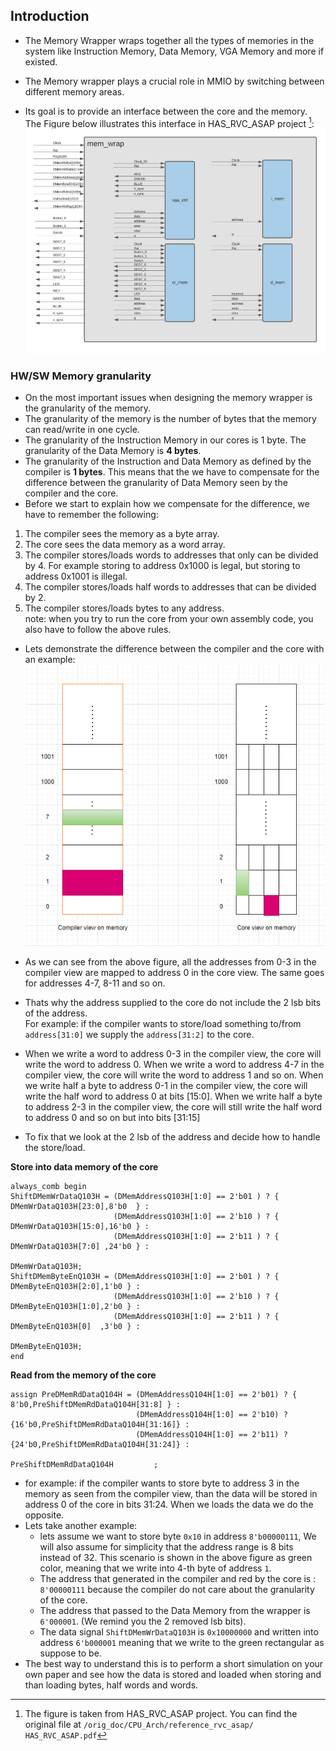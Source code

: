 ## Introduction
- The Memory Wrapper wraps together all the types of memories in the system like Instruction Memory, Data Memory, VGA 
Memory and more if existed. 
- The Memory wrapper plays a crucial role in MMIO by switching between different memory areas.

- Its goal is to provide an interface between the core and the memory.   
The Figure below illustrates this interface in  HAS_RVC_ASAP project [^1]:
![memory_wrapper.png](/snapshots/memory_wrapper.png)

### HW/SW Memory granularity
- On the most important issues when designing the memory wrapper is the granularity of the memory.
- The granularity of the memory is the number of bytes that the memory can read/write in one cycle.
- The granularity of the Instruction Memory in our cores is 1 byte. The granularity of the Data Memory is **4 bytes**.
- The granularity of the Instruction and Data Memory as defined by the compiler is **1 bytes**. This means that the we have to compensate for the difference between the granularity of Data Memory seen by the compiler and the core.
- Before we start to explain how we compensate for the difference, we have to remember the following:
1. The compiler sees the memory as a byte array.
2. The core sees the data memory as a word array.
3. The compiler stores/loads words to addresses that only can be divided by 4. For example storing to address 0x1000 is legal, but storing to address 0x1001 is illegal.
4. The compiler stores/loads half words to addresses that can be divided by 2.
5. The compiler stores/loads bytes to any address.   
note: when you try to run the core from your own assembly code, you also have to follow the above rules.

- Lets demonstrate the difference between the compiler and the core with an example:
![mem_view_hw_sw.png](/snapshots/mem_view_hw_sw.png)

- As we can see from the above figure, all the addresses from 0-3 in the compiler view are mapped to address 0 in the core view. The same goes for addresses 4-7, 8-11 and so on.
- Thats why the address supplied to the core do not include the 2 lsb bits of the address.   
  For example: if the compiler wants to store/load something to/from `address[31:0]` we supply the `address[31:2]` to the core.
- When we write a word to address 0-3 in the compiler view, the core will write the word to address 0. When we write a word to address 4-7 in the compiler view, the core will write the word to address 1 and so on. When we write half a byte to address 0-1 in the compiler view, the core will write the half word to address 0 at bits [15:0]. When we write half a byte to address 2-3 in the compiler view, the core will still write the half word to address 0 and so on but into bits [31:15]

- To fix that we look at the 2 lsb of the address and decide how to handle the store/load.

**Store into data memory of the core**
```
always_comb begin
ShiftDMemWrDataQ103H = (DMemAddressQ103H[1:0] == 2'b01 ) ? { DMemWrDataQ103H[23:0],8'b0  } :
                       (DMemAddressQ103H[1:0] == 2'b10 ) ? { DMemWrDataQ103H[15:0],16'b0 } :
                       (DMemAddressQ103H[1:0] == 2'b11 ) ? { DMemWrDataQ103H[7:0] ,24'b0 } :
                                                             DMemWrDataQ103H;
ShiftDMemByteEnQ103H = (DMemAddressQ103H[1:0] == 2'b01 ) ? { DMemByteEnQ103H[2:0],1'b0 } :
                       (DMemAddressQ103H[1:0] == 2'b10 ) ? { DMemByteEnQ103H[1:0],2'b0 } :
                       (DMemAddressQ103H[1:0] == 2'b11 ) ? { DMemByteEnQ103H[0]  ,3'b0 } :
                                                             DMemByteEnQ103H;
end  
```
**Read from the memory of the core**
```
assign PreDMemRdDataQ104H = (DMemAddressQ104H[1:0] == 2'b01) ? { 8'b0,PreShiftDMemRdDataQ104H[31:8] } : 
                            (DMemAddressQ104H[1:0] == 2'b10) ? {16'b0,PreShiftDMemRdDataQ104H[31:16]} : 
                            (DMemAddressQ104H[1:0] == 2'b11) ? {24'b0,PreShiftDMemRdDataQ104H[31:24]} : 
                                                                      PreShiftDMemRdDataQ104H         ; 

```

- for example: if the compiler wants to store byte to address 3 in the memory as seen from the compiler view, than the data will be stored in address 0 of the core in bits 31:24. When we loads the data we do the opposite.
- Lets take another example:
  - lets assume we want to store byte `0x10` in address `8'b00000111`, We will also assume for simplicity that the address range is 8 bits instead of 32. This scenario is shown in the above figure  as green color, meaning that we write into 4-th byte of address `1`.
  -  The address that generated in the compiler and red by the core is : `8'00000111` because the compiler do not care about the granularity of the core.
  - The address that passed to the Data Memory from the wrapper is `6'000001`. (We remind you the 2 removed lsb bits). 
  -  The data signal `ShiftDMemWrDataQ103H`  is `0x10000000` and written into address `6'b000001` meaning that we write to the green rectangular as suppose to be. 
- The best way to understand this is to perform a short simulation on your own paper and see how the data is stored and loaded when storing and than loading bytes, half words and words.   






[^1]: The figure is taken from HAS_RVC_ASAP project. You can find the original file at `/orig_doc/CPU_Arch/reference_rvc_asap/ HAS_RVC_ASAP.pdf`